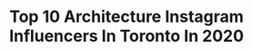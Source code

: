 ---
title: Top 10 Architecture Instagram Influencers In Toronto In 2020
description: >-
  Find top architecture Instagram influencers in Toronto in 2020. Most popular hashtags: #architecture #toronto #makeup #stairs.
platform: Instagram
profiles:
  - username: "peccapeccapecca"
    fullname: >-
      Chubgirl
    location: "Canada"
    followers: 123785
    engagement: 2081
    commentsToLikes: 0.006067
    id: ckaozb83ul3qg0i788zukjgwg
    verified: false
    hashtags: "#happysiblingday, #sibling"
  - username: "loki.eats"
    fullname: >-
      Loki | Toronto Lifestyle
    location: "Canada"
    followers: 5966
    engagement: 1407
    commentsToLikes: 0.057185
    id: ck15pdw1zxegt0i19c6ul7eap
    verified: false
    hashtags: "#fantasy, #smallbizrelief, #workout, #hotpot"
  - username: "autumnatelier"
    fullname: >-
      Autumn Atelier
    location: "Canada"
    followers: 9024
    engagement: 860
    commentsToLikes: 0.107539
    id: ck15uvn7soq340i19bs6oqrmy
    verified: false
    hashtags: "#dailyinspo, #foodiefeature, #simit, #pizza"
  - username: "future.design.homes"
    fullname: >-
      Future Design Homes Corp.
    location: "Canada"
    followers: 106124
    engagement: 221
    commentsToLikes: 0.013553
    id: ck8t6h1x4dluq0j78j6cti875
    verified: false
    hashtags: "#dreamhome, #bathrooms, #deckdesign, #patio"
  - username: "irisy_8"
    fullname: >-
      Iris | Toronto Photographer
    location: "Canada"
    followers: 7057
    engagement: 4063
    commentsToLikes: 0.153306
    id: ck13976vqjvm60i19us2bl17s
    verified: false
    hashtags: "#sunset, #allbeauty, #natureromantix, #super"
  - username: "chrisnoronhaphoto"
    fullname: >-
      Chris Noronha
    location: "Canada"
    followers: 4382
    engagement: 1649
    commentsToLikes: 0.192733
    id: ck0vywl20659s0i193aqxut7o
    verified: false
    hashtags: "#earthofficial, #goldfinch, #wildlife, #world"
  - username: "westbankcorp"
    fullname: >-
      Westbank
    location: "Canada"
    followers: 26805
    engagement: 143
    commentsToLikes: 0.014042
    id: ck6tph9exjuxy0j719bg2fr55
    verified: false
    hashtags: "#tokyo, #waterfront, #telussky, #englishbay"
  - username: "lovesey"
    fullname: >-
      Andrew (XEL,ÁL,S) Lovesey
    location: "Canada"
    followers: 19355
    engagement: 536
    commentsToLikes: 0.107335
    id: ck0w2pfm8pj9h0i1979n192vo
    verified: true
    hashtags: "#london, #newyorkcity, #luxuryvilla, #quarantine"
  - username: "tak.chan"
    fullname: >-
      Timochka
    location: "Canada"
    followers: 12514
    engagement: 1192
    commentsToLikes: 0.010670
    id: ckaoze8cvlhl20i78kxulo33b
    verified: false
    hashtags: "#quebec, #instagood, #vscohochiminh, #curnonwatch"
  - username: "kalie_ho"
    fullname: >-
      Kalie Ho
    location: "Canada"
    followers: 5912
    engagement: 881
    commentsToLikes: 0.031266
    id: ck0ua6q1cbkoh0i19opw0tymc
    verified: false
    hashtags: "#amazon, #cacti, #abibamazon, #cactus"
---
